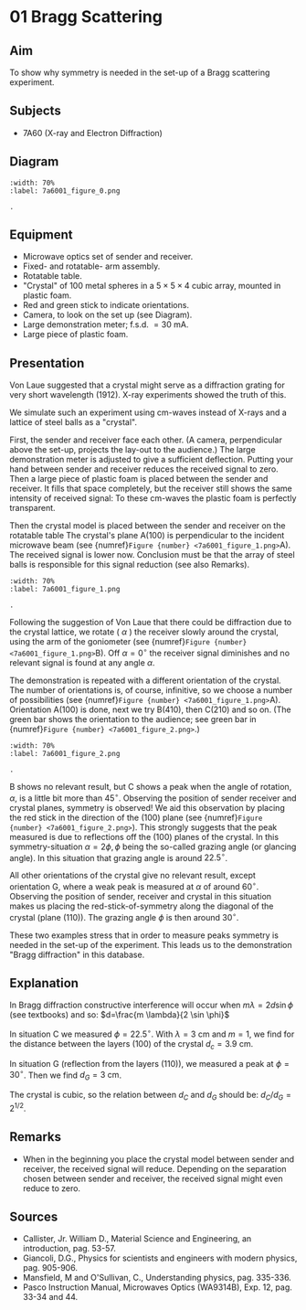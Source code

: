 # 01 Bragg Scattering 
    
  
## Aim   
 To show why symmetry is needed in the set-up of a Bragg scattering experiment.    
  
## Subjects   
* 7A60 (X-ray and Electron Diffraction)   

## Diagram
   
```{figure} figures/figure_0.png
:width: 70%  
:label: 7a6001_figure_0.png  

. 
```
     
  
## Equipment   
- Microwave optics set of sender and receiver.
- Fixed- and rotatable- arm assembly.
- Rotatable table.
- "Crystal" of 100 metal spheres in a $5 \times 5 \times 4$ cubic array, mounted in plastic foam.
- Red and green stick to indicate orientations.
- Camera, to look on the set up (see Diagram).
- Large demonstration meter; f.s.d. $=30 \mathrm{~mA}$.
- Large piece of plastic foam.
  
  
## Presentation   
Von Laue suggested that a crystal might serve as a diffraction grating for very short wavelength (1912). X-ray experiments showed the truth of this.

We simulate such an experiment using cm-waves instead of $\mathrm{X}$-rays and a lattice of steel balls as a "crystal".

First, the sender and receiver face each other. (A camera, perpendicular above the set-up, projects the lay-out to the audience.) The large demonstration meter is adjusted to give a sufficient deflection. Putting your hand between sender and receiver reduces the received signal to zero. Then a large piece of plastic foam is placed between the sender and receiver. It fills that space completely, but the receiver still shows the same intensity of received signal: To these cm-waves the plastic foam is perfectly transparent.

Then the crystal model is placed between the sender and receiver on the rotatable table The crystal's plane $\mathrm{A}(100)$ is perpendicular to the incident microwave beam (see {numref}`Figure {number} <7a6001_figure_1.png>`A). The received signal is lower now. Conclusion must be that the array of steel balls is responsible for this signal reduction (see also Remarks).
```{figure} figures/figure_1.png
:width: 70%  
:label: 7a6001_figure_1.png  

. 
```
Following the suggestion of Von Laue that there could be diffraction due to the crystal lattice, we rotate ( $\alpha$ ) the receiver slowly around the crystal, using the arm of the goniometer (see {numref}`Figure {number} <7a6001_figure_1.png>`B). Off $\alpha=0^{\circ}$ the receiver signal diminishes and no relevant signal is found at any angle $\alpha$.

The demonstration is repeated with a different orientation of the crystal. The number of orientations is, of course, infinitive, so we choose a number of possibilities (see {numref}`Figure {number} <7a6001_figure_1.png>`A). Orientation $\mathrm{A}(100)$ is done, next we try $\mathrm{B}(410)$, then $\mathrm{C}(210)$ and so on. (The green bar shows the orientation to the audience; see green bar in {numref}`Figure {number} <7a6001_figure_2.png>`.)

```{figure} figures/figure_2.png
:width: 70%  
:label: 7a6001_figure_2.png  

. 
```
B shows no relevant result, but $\mathrm{C}$ shows a peak when the angle of rotation, $\alpha$, is a little bit more than $45^{\circ}$. Observing the position of sender receiver and crystal planes, symmetry is observed! We aid this observation by placing the red stick in the direction of the (100) plane (see {numref}`Figure {number} <7a6001_figure_2.png>`). This strongly suggests that the peak measured is due to reflections off the (100) planes of the crystal. In this symmetry-situation $\alpha=2 \phi, \phi$ being the so-called grazing angle (or glancing angle). In this situation that grazing angle is around $22.5^{\circ}$.

All other orientations of the crystal give no relevant result, except orientation $\mathrm{G}$, where a weak peak is measured at $\alpha$ of around $60^{\circ}$. Observing the position of sender, receiver and crystal in this situation makes us placing the red-stick-of-symmetry along the diagonal of the crystal (plane (110)). The grazing angle $\phi$ is then around $30^{\circ}$.

These two examples stress that in order to measure peaks symmetry is needed in the set-up of the experiment. This leads us to the demonstration "Bragg diffraction" in this database.
  
## Explanation   
 In Bragg diffraction constructive interference will occur when $m\lambda=2d\sin{\phi}$ (see textbooks) and so: $d=\frac{m \lambda}{2 \sin \phi}$

In situation C we measured $\phi=22.5^{\circ}$. With $\lambda=3 \mathrm{~cm}$ and $m=1$, we find for the distance between the layers (100) of the crystal $d_{c}=3.9 \mathrm{~cm}$.

In situation $\mathrm{G}$ (reflection from the layers (110)), we measured a peak at $\phi=30^{\circ}$. Then we find $d_{G}=3 \mathrm{~cm}$.

The crystal is cubic, so the relation between $d_{C}$ and $d_{G}$ should be: $d_{C} / d_{G}=2^{1 / 2}$.
  
## Remarks
 *  When in the beginning you place the crystal model between sender and receiver, the received signal will reduce. Depending on the separation chosen between sender and receiver, the received signal might even reduce to zero.
    
  
## Sources
 *  Callister, Jr. William D., Material Science and Engineering, an introduction, pag. 53-57.
 *  Giancoli, D.G., Physics for scientists and engineers with modern physics, pag. 905-906. 
 *  Mansfield, M and O'Sullivan, C., Understanding physics, pag. 335-336. 
 *  Pasco Instruction Manual, Microwaves Optics (WA9314B), Exp. 12, pag. 33-34 and 44.
   